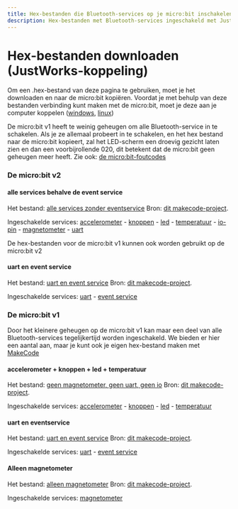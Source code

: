 ```yaml
---
title: Hex-bestanden die Bluetooth-services op je micro:bit inschakelen met koppeling
description: Hex-bestanden met Bluetooth-services ingeschakeld met JustWorks-koppeling, voor verschillende versies van de micro:bit
---
```

# Hex-bestanden downloaden (JustWorks-koppeling)
Om een .hex-bestand van deze pagina te gebruiken, moet je het downloaden en naar de micro:bit kopiëren.
Voordat je met behulp van deze bestanden verbinding kunt maken met de micro:bit, moet je deze aan je computer koppelen
([windows](../bluetooth-pairing/windows/pairing-microbit-windows.md), [linux](../bluetooth-pairing/linux/pairing-microbit-linux-gnome.md))

De micro:bit v1 heeft te weinig geheugen om alle Bluetooth-service in te schakelen. Als je ze allemaal probeert in te schakelen, en
het hex bestand naar de micro:bit kopieert, zal het LED-scherm een droevig gezicht laten zien en dan een voorbijrollende 020, 
dit betekent dat de micro:bit geen geheugen meer heeft.
Zie ook: [de micro:bit-foutcodes](https://makecode.microbit.org/device/error-codes)

### De micro:bit v2

#### alle services behalve de event service
Het bestand: [alle services zonder eventservice](../assets/hex/microbit-v2-bluetooth-all-services-without-events-pairing.hex)
Bron: [dit makecode-project](https://makecode.microbit.org/_CasTvmavX3dH).

Ingeschakelde services: [accelerometer](../accelerometer.md) - [knoppen](../buttons.md) - [led](../led.md) - [temperatuur](../temperature.md) - [io-pin](../io_pin.md) - [magnetometer](../magnetometer.md) - [uart](../uart.md)
 
De hex-bestanden voor de micro:bit v1 kunnen ook worden gebruikt op de micro:bit v2

#### uart en event service
Het bestand: [uart en event service](../assets/hex/microbit-bluetooth-uart-pairing.hex)
Bron: [dit makecode-project](https://makecode.microbit.org/_YHz6WqMqKA7E).

Ingeschakelde services: [uart](../uart.md) - [event service](../events_v2.md)

### De micro:bit v1
Door het kleinere geheugen op de micro:bit v1 kan maar een deel van alle Bluetooth-services tegelijkertijd worden ingeschakeld.
We bieden er hier een aantal aan, maar je kunt ook je eigen hex-bestand maken met [MakeCode](create-a-makecode-project-with-pairing.md)

#### accelerometer + knoppen + led + temperatuur
Het bestand: [geen magnetometer, geen uart, geen io](../assets/hex/microbit-bluetooth-accel-buttons-led-temp-pairing.hex)
Bron: [dit makecode-project](https://makecode.microbit.org/_e3uVF0frHM20).

Ingeschakelde services: [accelerometer](../accelerometer.md) - [knoppen](../buttons.md) - [led](../led.md) - [temperatuur](../temperature.md)

#### uart en eventservice
Het bestand: [uart en event service](../assets/hex/microbit-bluetooth-uart-pairing.hex)
Bron: [dit makecode-project](https://makecode.microbit.org/_YHz6WqMqKA7E).

Ingeschakelde services: [uart](../uart.md) - [event service](../events_v1.md)

#### Alleen magnetometer
Het bestand: [alleen magnetometer](../assets/hex/microbit-bluetooth-magnetometer-pairing.hex)
Bron: [dit makecode-project](https://makecode.microbit.org/_0DCYLc3MVFMf).

Ingeschakelde services: [magnetometer](../magnetometer.md)